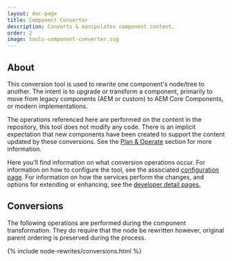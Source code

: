 ```yaml
---
layout: doc-page
title: Component Converter
description: Converts & manipulates component content.
order: 2
image: tools-component-converter.svg
---
```


## About


This conversion tool is used to rewrite one component's node/tree to another. The intent is to upgrade or transform a component, primarily to move from legacy components (AEM or custom) to AEM Core Components, or modern implementations. 

The operations referenced here are performed on the content in the repository, this tool does not modify any code. There is an implicit expectation that new components have been created to support the content updated by these conversions. See the <a href="{{ site.baseurl }}/pages/plan-operate.html">Plan & Operate</a> section for more information.

Here you'll find information on what conversion operations occur. For information on how to configure the tool, see the associated <a href="{{ site.baseurl }}/pages/configuration/component.html">configuration page</a>. For information on how the services perform the changes, and options for extending or enhancing, see the <a href="{{ site.baseurl }}/pages/development.html">developer detail pages.</a>


## Conversions

The following operations are performed during the component transformation. They do require that the node be rewritten however, original parent ordering is preserved during the process.

{% include node-rewrites/conversions.html %}
